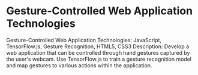 # Gesture-Controlled Web Application Technologies
 Gesture-Controlled Web Application Technologies: JavaScript, TensorFlow.js, Gesture Recognition, HTML5, CSS3 Description: Develop a web application that can be controlled through hand gestures captured by the user's webcam. Use TensorFlow.js to train a gesture recognition model and map gestures to various actions within the application.
